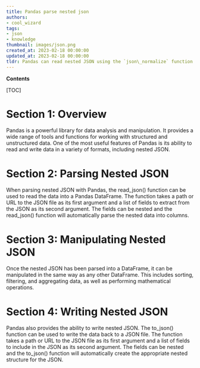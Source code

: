 ```yaml
---
title: Pandas parse nested json
authors:
- cool_wizard
tags:
- json
- knowledge
thumbnail: images/json.png
created_at: 2023-02-18 00:00:00
updated_at: 2023-02-18 00:00:00
tldr: Pandas can read nested JSON using the `json\_normalize` function.
---
```


**Contents**

[TOC]

# Section 1: Overview
Pandas is a powerful library for data analysis and manipulation. It provides a wide range of tools and functions for working with structured and unstructured data. One of the most useful features of Pandas is its ability to read and write data in a variety of formats, including nested JSON.

# Section 2: Parsing Nested JSON
When parsing nested JSON with Pandas, the read_json() function can be used to read the data into a Pandas DataFrame. The function takes a path or URL to the JSON file as its first argument and a list of fields to extract from the JSON as its second argument. The fields can be nested and the read_json() function will automatically parse the nested data into columns.

# Section 3: Manipulating Nested JSON
Once the nested JSON has been parsed into a DataFrame, it can be manipulated in the same way as any other DataFrame. This includes sorting, filtering, and aggregating data, as well as performing mathematical operations.

# Section 4: Writing Nested JSON
Pandas also provides the ability to write nested JSON. The to_json() function can be used to write the data back to a JSON file. The function takes a path or URL to the JSON file as its first argument and a list of fields to include in the JSON as its second argument. The fields can be nested and the to_json() function will automatically create the appropriate nested structure for the JSON.
